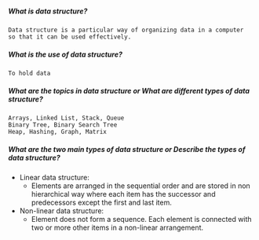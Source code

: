 ##### What is data structure?  
	Data structure is a particular way of organizing data in a computer
	so that it can be used effectively.
	
	
##### What is the use of data structure?  
	To hold data
	
	
##### What are the topics in data structure or What are different types of data structure?  
	Arrays, Linked List, Stack, Queue
	Binary Tree, Binary Search Tree
	Heap, Hashing, Graph, Matrix
	
	
##### What are the two main types of data structure or Describe the types of data structure?  
   * Linear data structure:   
		* Elements are arranged in the sequential order and are stored in non hierarchical way 
		  where each item has the successor and predecessors except the first and last item.
   * Non-linear data structure:
		* Element does not form a sequence. 
		  Each element is connected with two or more other items in a non-linear arrangement.
   
	


	
	
